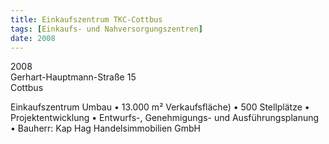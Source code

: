 ```yaml
---
title: Einkaufszentrum TKC-Cottbus
tags: [Einkaufs- und Nahversorgungszentren]
date: 2008
---
```

2008<br/>
Gerhart-Hauptmann-Straße 15<br/>
Cottbus 

Einkaufszentrum Umbau
• 13.000 m² Verkaufsfläche)
• 500 Stellplätze
• Projektentwicklung
• Entwurfs-, Genehmigungs- und Ausführungsplanung
• Bauherr: Kap Hag Handelsimmobilien GmbH
